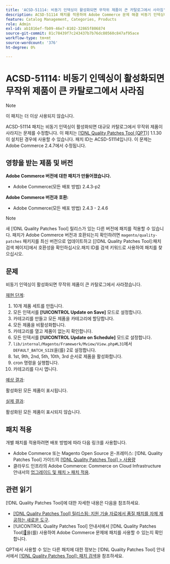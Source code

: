 ```yaml
---
title: 'ACSD-51114: 비동기 인덱싱이 활성화되면 무작위 제품이 큰 카탈로그에서 사라짐'
description: ACSD-51114 패치를 적용하여 Adobe Commerce 문제 해결 비동기 인덱싱이 활성화되면 대규모 카탈로그에서 무작위 제품이 사라짐
feature: Catalog Management, Categories, Products
role: Admin
exl-id: ab1816ef-fb09-46e7-8102-32865f806874
source-git-commit: 81c78439f7c243437b7b76dc80560c847af95ace
workflow-type: tm+mt
source-wordcount: '376'
ht-degree: 0%

---
```


# ACSD-51114: 비동기 인덱싱이 활성화되면 무작위 제품이 큰 카탈로그에서 사라짐

>[!NOTE]
>
>이 패치는 더 이상 사용되지 않습니다.

ACSD-51114 패치는 비동기 인덱싱이 활성화되면 대규모 카탈로그에서 무작위 제품이 사라지는 문제를 수정합니다. 이 패치는 [[!DNL Quality Patches Tool (QPT)]](https://experienceleague.adobe.com/en/docs/commerce-knowledge-base/kb/announcements/commerce-announcements/magento-quality-patches-released-new-tool-to-self-serve-quality-patches) 1.1.30이 설치된 경우에 사용할 수 있습니다. 패치 ID는 ACSD-51114입니다. 이 문제는 Adobe Commerce 2.4.7에서 수정됩니다.

## 영향을 받는 제품 및 버전

**Adobe Commerce 버전에 대한 패치가 만들어졌습니다.**

* Adobe Commerce(모든 배포 방법) 2.4.3-p2

**Adobe Commerce 버전과 호환:**

* Adobe Commerce(모든 배포 방법) 2.4.3 - 2.4.6

>[!NOTE]
>
>새 [!DNL Quality Patches Tool] 릴리스가 있는 다른 버전에 패치를 적용할 수 있습니다. 패치가 Adobe Commerce 버전과 호환되는지 확인하려면 `magento/quality-patches` 패키지를 최신 버전으로 업데이트하고 [[!DNL Quality Patches Tool]:패치 검색 페이지]에서 호환성을 확인하십시오.패치 ID를 검색 키워드로 사용하여 패치를 찾으십시오.

## 문제

비동기 인덱싱이 활성화되면 무작위 제품이 큰 카탈로그에서 사라졌습니다.

<u>재현 단계</u>:

1. 10개 제품 세트를 만듭니다.
1. 모든 인덱서를 **[!UICONTROL Update on Save]** 모드로 설정합니다.
1. 카테고리를 만들고 모든 제품을 카테고리에 할당합니다.
1. 모든 제품을 비활성화합니다.
1. 카테고리를 열고 제품이 없는지 확인합니다.
1. 모든 인덱서를 **[!UICONTROL Update on Schedule]** 모드로 설정합니다.
1. `lib/internal/Magento/Framework/Mview/View.php#L31`에서 `DEFAULT_BATCH_SIZE`을(를) 2로 설정합니다.
1. 1st, 9th, 2nd, 5th, 10th, 3rd 순서로 제품을 활성화합니다.
1. cron 명령을 실행합니다.
1. 카테고리를 다시 엽니다.

<u>예상 결과</u>:

활성화된 모든 제품이 표시됩니다.

<u>실제 결과</u>:

활성화된 모든 제품이 표시되지 않습니다.

## 패치 적용

개별 패치를 적용하려면 배포 방법에 따라 다음 링크를 사용합니다.

* Adobe Commerce 또는 Magento Open Source 온-프레미스: [!DNL Quality Patches Tool] 가이드의 [[!DNL Quality Patches Tool] > 사용량](/help/tools/quality-patches-tool/usage.md)
* 클라우드 인프라의 Adobe Commerce: Commerce on Cloud Infrastructure 안내서의 [업그레이드 및 패치 > 패치 적용](https://experienceleague.adobe.com/docs/commerce-cloud-service/user-guide/develop/upgrade/apply-patches.html).

## 관련 읽기

[!DNL Quality Patches Tool]에 대한 자세한 내용은 다음을 참조하세요.

* [[!DNL Quality Patches Tool] 릴리스됨: 지원 기술 자료에서 품질 패치를 자체 제공하는 새로운 도구](https://experienceleague.adobe.com/en/docs/commerce-knowledge-base/kb/announcements/commerce-announcements/magento-quality-patches-released-new-tool-to-self-serve-quality-patches).
* [!UICONTROL Quality Patches Tool] 안내서에서  [!DNL Quality Patches Tool][&#128279;](/help/tools/quality-patches-tool/patches-available-in-qpt/check-patch-for-magento-issue-with-magento-quality-patches.md)을(를) 사용하여 Adobe Commerce 문제에 패치를 사용할 수 있는지 확인합니다.


QPT에서 사용할 수 있는 다른 패치에 대한 정보는 [!DNL Quality Patches Tool] 안내서에서 [[!DNL Quality Patches Tool]: 패치 검색](https://experienceleague.adobe.com/tools/commerce-quality-patches/index.html)을 참조하세요.

